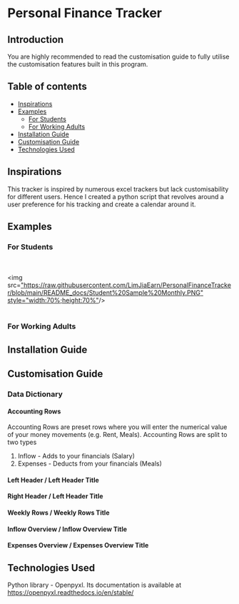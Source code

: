 # Personal Finance Tracker



## Introduction

You are highly recommended to read the customisation guide to fully utilise the customisation features built in this program.





## Table of contents
- [Inspirations](#inspirations)
- [Examples](#examples)
    - [For Students](#for-students)
    - [For Working Adults](#for-working-adults)
- [Installation Guide](#installation-guide)
- [Customisation Guide](#customisation-guide)
- [Technologies Used](#technologies-used)



## Inspirations

This tracker is inspired by numerous excel trackers but lack customisability for different users. Hence I created a python script that revolves around a user preference for his tracking and create a calendar around it.


## Examples


### For Students

<br /><br /><img src=["https://raw.githubusercontent.com/LimJiaEarn/PersonalFinanceTracker/blob/main/README_docs/Student%20Sample%20Monthly.PNG" style="width:70%;height:70%"](https://github.com/LimJiaEarn/PersonalFinanceTracker/blob/main/README_docs/Student%20Sample%20Monthly.PNG)/></a><br /><br />


### For Working Adults




## Installation Guide






## Customisation Guide 

### Data Dictionary

#### Accounting Rows
Accounting Rows are preset rows where you will enter the numerical value of your money movements (e.g. Rent, Meals).
Accounting Rows are split to two types
1) Inflow - Adds to your financials (Salary)
2) Expenses - Deducts from your financials (Meals)

#### Left Header / Left Header Title


#### Right Header  / Left Header Title


#### Weekly Rows / Weekly Rows Title


#### Inflow Overview / Inflow Overview Title

#### Expenses Overview / Expenses Overview Title











## Technologies Used
Python library - Openpyxl. Its documentation is available at https://openpyxl.readthedocs.io/en/stable/

